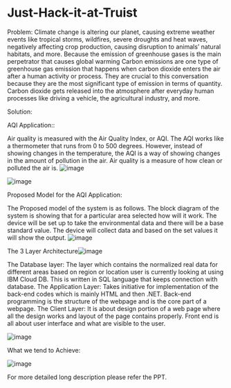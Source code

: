 # Just-Hack-it-at-Truist
Problem:
Climate change is altering our planet, causing extreme weather events like tropical storms, wildfires, severe droughts and heat waves, negatively affecting crop production, causing disruption to animals’ natural habitats, and more. Because the emission of greenhouse gases is the main perpetrator that causes global warming
Carbon emissions are one type of greenhouse gas emission that happens when carbon dioxide enters the air after a human activity or process. They are crucial to this conversation because they are the most significant type of emission in terms of quantity. Carbon dioxide gets released into the atmosphere after everyday human processes like driving a vehicle, the agricultural industry, and more. 

Solution: 

AQI Application::

Air quality is measured with the Air Quality Index, or AQI. The AQI works like a thermometer that runs from 0 to 500 degrees. However, instead of showing changes in the temperature, the AQI is a way of showing changes in the amount of pollution in the air. Air quality is a measure of how clean or polluted the air is.
![image](https://user-images.githubusercontent.com/86153443/122644335-53d57480-d132-11eb-9c9c-d391ed706e8a.png)

![image](https://user-images.githubusercontent.com/86153443/122644339-59cb5580-d132-11eb-8d09-39665cf39e22.png)

Proposed Model for the AQI Application:

The Proposed model of the system is as follows. The block diagram of the system is showing that for a particular area selected how will it work. The device will be set up to take the environmental data and there will be a base standard value. The device will collect data and based on the set values it will show the output. 
![image](https://user-images.githubusercontent.com/86153443/122644464-ed9d2180-d132-11eb-8cfe-eb8f621f629c.png)


The 3 Layer Architecture![image](https://user-images.githubusercontent.com/86153443/122644364-723b7000-d132-11eb-847c-101dc97b651c.png)

The Database layer: The layer which contains the normalized real data for different areas based on region or location user is currently looking at using IBM Cloud DB. This is written in SQL language that keeps connection with database.
The Application Layer: Takes initiative for implementation of the back-end codes which is mainly HTML and then .NET. Back-end programming is the structure of the webpage and is the core part of a webpage.
The Client Layer: It is about design portion of a web page where all the design works and layout of the page contains properly. Front end is all about user interface and what are visible to the user.

![image](https://user-images.githubusercontent.com/86153443/122644378-87b09a00-d132-11eb-9296-3d7da9b41574.png)

What we tend to Achieve:

![image](https://user-images.githubusercontent.com/86153443/122644389-94cd8900-d132-11eb-964c-b3cb7bbd198c.png)


For more detailed long description please refer the PPT.
